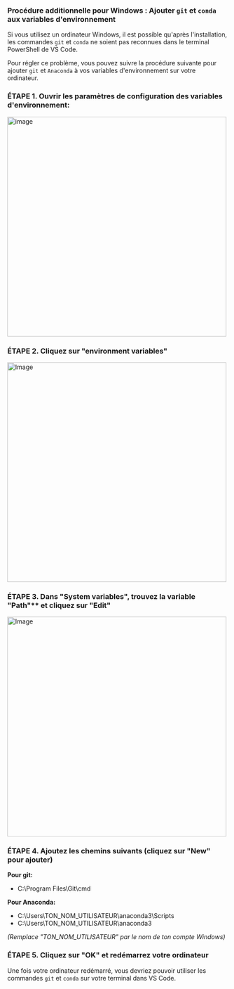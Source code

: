 ### Procédure additionnelle pour Windows : Ajouter `git` et `conda` aux variables d'environnement

Si vous utilisez un ordinateur Windows, il est possible qu'après l'installation, les commandes `git` et `conda` ne soient pas reconnues dans le terminal PowerShell de VS Code.

Pour régler ce problème, vous pouvez suivre la procédure suivante pour ajouter `git` et `Anaconda` à vos variables d'environnement sur votre ordinateur. 

### ÉTAPE 1. Ouvrir les paramètres de configuration des variables d'environnement:

<img height="500" alt="image" src="https://github.com/user-attachments/assets/09020edd-ae4d-45c5-a6a7-2e7fe01e4461" />


### ÉTAPE 2. Cliquez sur "environment variables"

<img height="500" alt="Image" src="https://github.com/user-attachments/assets/77994a45-af30-4485-b914-bd45894bc16a" />


### ÉTAPE 3. Dans "System variables", trouvez la variable "Path"** et cliquez sur "Edit"

<img height="500" alt="Image" src="https://github.com/user-attachments/assets/f4549f9c-94d1-453d-91e0-089d33a325dc" />

### ÉTAPE 4. Ajoutez les chemins suivants (cliquez sur "New" pour ajouter)

**Pour git:**
-  C:\Program Files\Git\cmd

**Pour Anaconda:**
-  C:\Users\TON_NOM_UTILISATEUR\anaconda3\Scripts
-  C:\Users\TON_NOM_UTILISATEUR\anaconda3

*(Remplace "TON_NOM_UTILISATEUR" par le nom de ton compte Windows)*


### ÉTAPE 5.  Cliquez sur "OK" et redémarrez votre ordinateur

Une fois votre ordinateur redémarré, vous devriez pouvoir utiliser les commandes `git` et `conda` sur votre terminal dans VS Code. 
